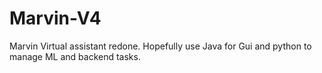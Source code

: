 # Marvin-V4
Marvin Virtual assistant redone. Hopefully use Java for Gui and python to manage ML and backend tasks.
